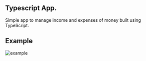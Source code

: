 ## Typescript App.
Simple app to manage income and expenses of money built using TypeScript.

## Example
![example](./ts.git)